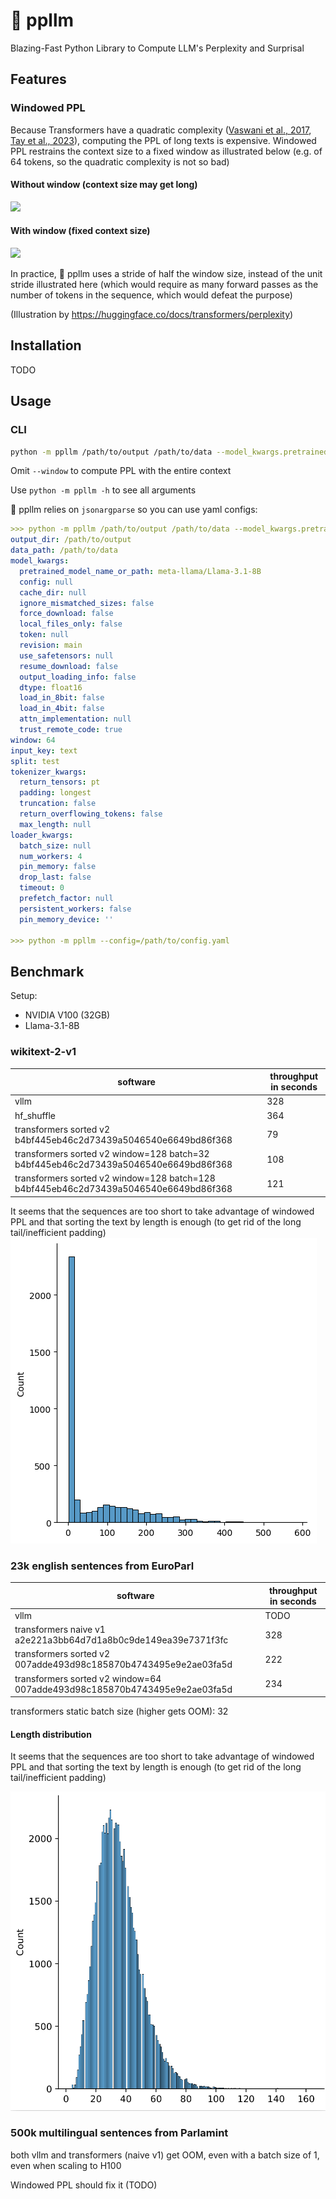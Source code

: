 # 🤔 ppllm
Blazing-Fast Python Library to Compute LLM's Perplexity and Surprisal

## Features
### Windowed PPL
Because Transformers have a quadratic complexity 
([Vaswani et al., 2017](https://proceedings.neurips.cc/paper_files/paper/2017/hash/3f5ee243547dee91fbd053c1c4a845aa-Abstract.html),
[Tay et al., 2023](https://doi.org/10.1145/3530811)),
computing the PPL of long texts is expensive.
Windowed PPL restrains the context size to a fixed window as illustrated below (e.g. of 64 tokens, so the quadratic complexity is not so bad)

#### Without window (context size may get long)
![](https://huggingface.co/datasets/huggingface/documentation-images/resolve/main/ppl_full.gif)

#### With window (fixed context size)
![](https://huggingface.co/datasets/huggingface/documentation-images/resolve/main/ppl_sliding.gif)

In practice, 🤔 ppllm uses a stride of half the window size, instead of the unit stride illustrated here 
(which would require as many forward passes as the number of tokens in the sequence, which would defeat the purpose)

(Illustration by https://huggingface.co/docs/transformers/perplexity)

## Installation
TODO

## Usage
### CLI
```bash
python -m ppllm /path/to/output /path/to/data --model_kwargs.pretrained_model_name_or_path=meta-llama/Llama-3.1-8B --window=64
```

Omit `--window` to compute PPL with the entire context

Use `python -m ppllm -h` to see all arguments

🤔 ppllm relies on `jsonargparse` so you can use yaml configs:
```yaml
>>> python -m ppllm /path/to/output /path/to/data --model_kwargs.pretrained_model_name_or_path=meta-llama/Llama-3.1-8B --window=64 --print_config
output_dir: /path/to/output
data_path: /path/to/data
model_kwargs:
  pretrained_model_name_or_path: meta-llama/Llama-3.1-8B
  config: null
  cache_dir: null
  ignore_mismatched_sizes: false
  force_download: false
  local_files_only: false
  token: null
  revision: main
  use_safetensors: null
  resume_download: false
  output_loading_info: false
  dtype: float16
  load_in_8bit: false
  load_in_4bit: false
  attn_implementation: null
  trust_remote_code: true
window: 64
input_key: text
split: test
tokenizer_kwargs:
  return_tensors: pt
  padding: longest
  truncation: false
  return_overflowing_tokens: false
  max_length: null
loader_kwargs:
  batch_size: null
  num_workers: 4
  pin_memory: false
  drop_last: false
  timeout: 0
  prefetch_factor: null
  persistent_workers: false
  pin_memory_device: ''

>>> python -m ppllm --config=/path/to/config.yaml
```

## Benchmark

Setup: 
- NVIDIA V100 (32GB)
- Llama-3.1-8B

### wikitext-2-v1

software | throughput in seconds
-----------|------
vllm | 328
hf_shuffle | 364
transformers sorted v2 b4bf445eb46c2d73439a5046540e6649bd86f368 | 79
transformers sorted v2 window=128 batch=32 b4bf445eb46c2d73439a5046540e6649bd86f368 | 108
transformers sorted v2 window=128 batch=128 b4bf445eb46c2d73439a5046540e6649bd86f368 | 121

It seems that the sequences are too short to take advantage of windowed PPL and that sorting the text by length is enough 
(to get rid of the long tail/inefficient padding)
![](docs/wikitext-2-v1_Llama-3.1-8B.png)


### 23k english sentences from EuroParl

software | throughput in seconds
-----------|------
vllm | TODO
transformers naive v1 a2e221a3bb64d7d1a8b0c9de149ea39e7371f3fc | 328
transformers sorted v2 007adde493d98c185870b4743495e9e2ae03fa5d | 222
transformers sorted v2 window=64 007adde493d98c185870b4743495e9e2ae03fa5d | 234

transformers static batch size (higher gets OOM): 32 

#### Length distribution
It seems that the sequences are too short to take advantage of windowed PPL and that sorting the text by length is enough 
(to get rid of the long tail/inefficient padding)

![](docs/21-europarl-en.png)

### 500k multilingual sentences from Parlamint
both vllm and transformers (naive v1) get OOM, even with a batch size of 1, even when scaling to H100

Windowed PPL should fix it (TODO)
